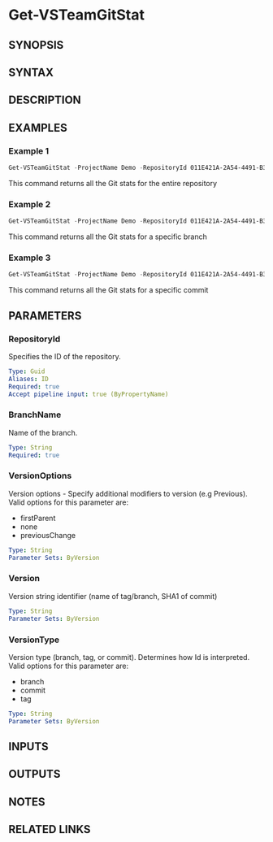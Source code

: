 <!-- #include "./common/header.md" -->

# Get-VSTeamGitStat

## SYNOPSIS

<!-- #include "./synopsis/Get-VSTeamGitStat.md" -->

## SYNTAX

## DESCRIPTION

<!-- #include "./synopsis/Get-VSTeamGitStat.md" -->

## EXAMPLES

### Example 1

```powershell
Get-VSTeamGitStat -ProjectName Demo -RepositoryId 011E421A-2A54-4491-B370-9256AD8A1BDD
```

This command returns all the Git stats for the entire repository

### Example 2

```powershell
Get-VSTeamGitStat -ProjectName Demo -RepositoryId 011E421A-2A54-4491-B370-9256AD8A1BDD -BranchName develop
```

This command returns all the Git stats for a specific branch

### Example 3

```powershell
Get-VSTeamGitStat -ProjectName Demo -RepositoryId 011E421A-2A54-4491-B370-9256AD8A1BDD -BranchName develop -VersionType branch -Version 67cae2b029dff7eb3dc062b49403aaedca5bad8d
```

This command returns all the Git stats for a specific commit

## PARAMETERS

### RepositoryId

Specifies the ID of the repository.

```yaml
Type: Guid
Aliases: ID
Required: true
Accept pipeline input: true (ByPropertyName)
```

### BranchName

Name of the branch.

```yaml
Type: String
Required: true
```

### VersionOptions

Version options - Specify additional modifiers to version (e.g Previous). Valid options for this parameter are:

- firstParent
- none
- previousChange

```yaml
Type: String
Parameter Sets: ByVersion
```

### Version

Version string identifier (name of tag/branch, SHA1 of commit)

```yaml
Type: String
Parameter Sets: ByVersion
```

### VersionType

Version type (branch, tag, or commit). Determines how Id is interpreted. Valid options for this parameter are:

- branch
- commit
- tag

```yaml
Type: String
Parameter Sets: ByVersion
```

<!-- #include "./params/projectName.md" -->

## INPUTS

## OUTPUTS

## NOTES

<!-- #include "./common/prerequisites.md" -->

## RELATED LINKS

<!-- #include "./common/related.md" -->
